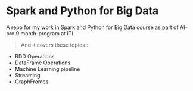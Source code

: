 # Spark and Python for Big Data
A repo for my work in Spark and Python for Big Data course as part of AI-pro 9 month-program at ITI
> And it covers these topics :
- RDD Operations
- DataFrame Operations
- Machine Learning pipeline
- Streaming
- GraphFrames
